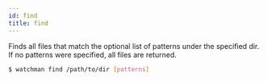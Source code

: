 ```yaml
---
id: find
title: find
---
```


Finds all files that match the optional list of patterns under the specified
dir. If no patterns were specified, all files are returned.

```bash
$ watchman find /path/to/dir [patterns]
```
